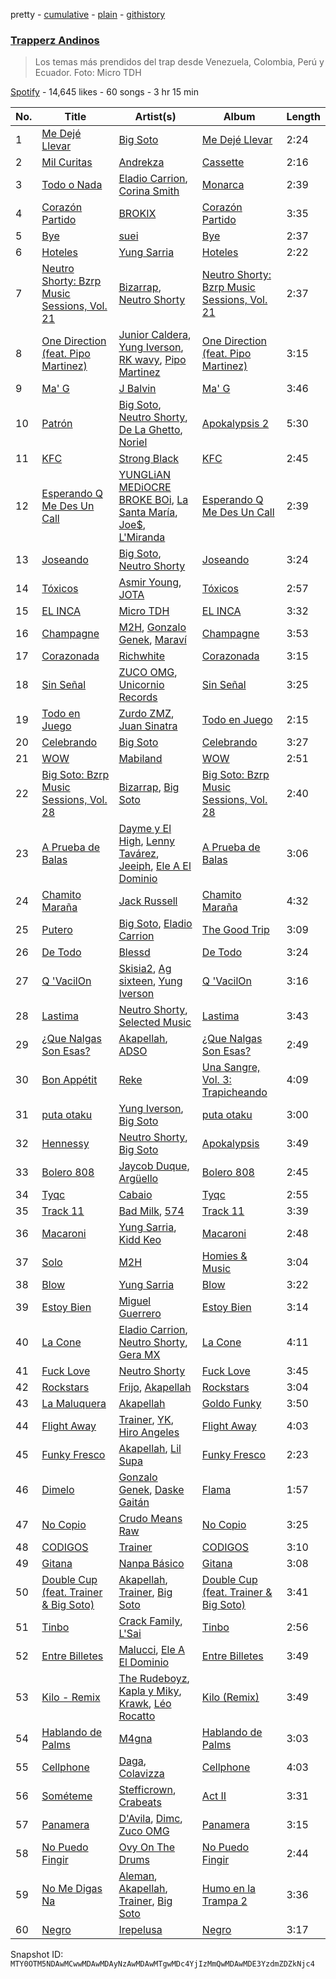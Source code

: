 pretty - [cumulative](/playlists/cumulative/37i9dQZF1DXdqrBLlPKz6L.md) - [plain](/playlists/plain/37i9dQZF1DXdqrBLlPKz6L) - [githistory](https://github.githistory.xyz/mackorone/spotify-playlist-archive/blob/main/playlists/plain/37i9dQZF1DXdqrBLlPKz6L)

### [Trapperz Andinos](https://open.spotify.com/playlist/37i9dQZF1DXdqrBLlPKz6L)

> Los temas más prendidos del trap desde Venezuela, Colombia, Perú y Ecuador\. Foto: Micro TDH

[Spotify](https://open.spotify.com/user/spotify) - 14,645 likes - 60 songs - 3 hr 15 min

| No. | Title | Artist(s) | Album | Length |
|---|---|---|---|---|
| 1 | [Me Dejé Llevar](https://open.spotify.com/track/3Mc2Y3qgBL5WsQWjch3VVK) | [Big Soto](https://open.spotify.com/artist/2TQ4CGgxxCWHqa9yYIGDoU) | [Me Dejé Llevar](https://open.spotify.com/album/6xXpnfndZYsh8F5Tvtus5e) | 2:24 |
| 2 | [Mil Curitas](https://open.spotify.com/track/4VNLSG0SHlSrFPvBiFA9ks) | [Andrekza](https://open.spotify.com/artist/7K2ZrWY8iteGlM7G4V9B0s) | [Cassette](https://open.spotify.com/album/2lTCkJLh11fjo87tpgm8GQ) | 2:16 |
| 3 | [Todo o Nada](https://open.spotify.com/track/2zdHRQTOBDk8mM8xBzziFh) | [Eladio Carrion](https://open.spotify.com/artist/5XJDexmWFLWOkjOEjOVX3e), [Corina Smith](https://open.spotify.com/artist/7mXfsy3lF4kU0f2KTNKSr8) | [Monarca](https://open.spotify.com/album/6N1iKBKY8zRGImxADk2IdN) | 2:39 |
| 4 | [Corazón Partido](https://open.spotify.com/track/0j78SyCsDsLnEW7YwXEImo) | [BROKIX](https://open.spotify.com/artist/5yo2KNGw3Z6a9n0Xiswb50) | [Corazón Partido](https://open.spotify.com/album/4IFUlum8JjGIe7yaZQ8wQn) | 3:35 |
| 5 | [Bye](https://open.spotify.com/track/0hucTc8Bg42b3Ihwz3WS7o) | [suei](https://open.spotify.com/artist/6jEjSPxnwsibG6vPOjkeER) | [Bye](https://open.spotify.com/album/6MnlRXoedn0gZHwVh9mOjI) | 2:37 |
| 6 | [Hoteles](https://open.spotify.com/track/7MWr95LyNYlPv0SHtaEBVV) | [Yung Sarria](https://open.spotify.com/artist/3vxYNXtM9uOMdRAXTXgtmf) | [Hoteles](https://open.spotify.com/album/3RGqp0nFOrkqf5SrE26iaP) | 2:22 |
| 7 | [Neutro Shorty: Bzrp Music Sessions, Vol\. 21](https://open.spotify.com/track/1QExMlBnwPYN2S3LMVNpoD) | [Bizarrap](https://open.spotify.com/artist/716NhGYqD1jl2wI1Qkgq36), [Neutro Shorty](https://open.spotify.com/artist/5wUO3A6DT4tO5UDz21kE2Y) | [Neutro Shorty: Bzrp Music Sessions, Vol\. 21](https://open.spotify.com/album/5rBi4ZI8JorCa5lbFaikUT) | 2:37 |
| 8 | [One Direction \(feat\. Pipo Martinez\)](https://open.spotify.com/track/2uCUEMPaiBg3mOBzP0ygId) | [Junior Caldera](https://open.spotify.com/artist/0rwGV1HhNWK2Ta4rjmlmtp), [Yung Iverson](https://open.spotify.com/artist/32FZMa8a5INqhHHssRtkux), [RK wavy](https://open.spotify.com/artist/1ZIBlhnSXQJU5Xmn1rh07r), [Pipo Martinez](https://open.spotify.com/artist/3NBtvR4R4OWimH7bzLOvYB) | [One Direction \(feat\. Pipo Martinez\)](https://open.spotify.com/album/4Js4KZ1XTWxnxM1yi38poT) | 3:15 |
| 9 | [Ma' G](https://open.spotify.com/track/4iFSDLdPrWIaYo2VQeCv4f) | [J Balvin](https://open.spotify.com/artist/1vyhD5VmyZ7KMfW5gqLgo5) | [Ma' G](https://open.spotify.com/album/4jSlgVZD4bbTuxOYrXTPWe) | 3:46 |
| 10 | [Patrón](https://open.spotify.com/track/2bE5ZNbhykDaIYqOCH3rQk) | [Big Soto](https://open.spotify.com/artist/2TQ4CGgxxCWHqa9yYIGDoU), [Neutro Shorty](https://open.spotify.com/artist/5wUO3A6DT4tO5UDz21kE2Y), [De La Ghetto](https://open.spotify.com/artist/3EiLUeyEcA6fbRPSHkG5kb), [Noriel](https://open.spotify.com/artist/3RtNN1VnooWEn3KQk03DUL) | [Apokalypsis 2](https://open.spotify.com/album/4kznHcUa9sdGewkst0xIQH) | 5:30 |
| 11 | [KFC](https://open.spotify.com/track/1BWNtvWOHNAC81mTV0dCRO) | [Strong Black](https://open.spotify.com/artist/3QRA3GKxUG3RdCWN4TXKbw) | [KFC](https://open.spotify.com/album/29hG1WQAGqbGjEXR7JoXj0) | 2:45 |
| 12 | [Esperando Q Me Des Un Call](https://open.spotify.com/track/5f3AmXghyLboXUrnjNMFtq) | [YUNGLiAN MEDiOCRE BROKE BOi](https://open.spotify.com/artist/0c3pqws6HYDBgZmZnhKzcc), [La Santa María](https://open.spotify.com/artist/39ez5l9yGO86b4gZbT7j8B), [Joe$](https://open.spotify.com/artist/0IwFQ4iylBRmGPsnm6gFOf), [L'Miranda](https://open.spotify.com/artist/2v8V8xnimi2FUOxXWINNUr) | [Esperando Q Me Des Un Call](https://open.spotify.com/album/7KLuD2DBFmxz5jcibIS9KO) | 2:39 |
| 13 | [Joseando](https://open.spotify.com/track/67Yw5OgtVMoRdOkVSbUXXw) | [Big Soto](https://open.spotify.com/artist/2TQ4CGgxxCWHqa9yYIGDoU), [Neutro Shorty](https://open.spotify.com/artist/5wUO3A6DT4tO5UDz21kE2Y) | [Joseando](https://open.spotify.com/album/710PNpZjGyqoN5iFB5QSuc) | 3:24 |
| 14 | [Tóxicos](https://open.spotify.com/track/2wpx54FlGSt49tYeyIK8Wd) | [Asmir Young](https://open.spotify.com/artist/2oUCnlGXMjbBgRBab3vb8E), [JOTA](https://open.spotify.com/artist/4ICS3tvd4Uo6Xq4HUZ9fEG) | [Tóxicos](https://open.spotify.com/album/040GdsK6ir3uWzYUE0quT5) | 2:57 |
| 15 | [EL INCA](https://open.spotify.com/track/3dbSd2j3p9XWqI1VqfOyh7) | [Micro TDH](https://open.spotify.com/artist/1aWJsBQa67l72j1VT3D6Ow) | [EL INCA](https://open.spotify.com/album/0NVqJU1egg3BuAtRyxUvz0) | 3:32 |
| 16 | [Champagne](https://open.spotify.com/track/42aeewG3eWoiBVPHL4uIXs) | [M2H](https://open.spotify.com/artist/7bWN0FHvLppK8ozEH6exdi), [Gonzalo Genek](https://open.spotify.com/artist/4h0s1nZFTuIRkkTpAI1F7I), [Maraví](https://open.spotify.com/artist/7ywfcCHkPBdIZub9j62NBj) | [Champagne](https://open.spotify.com/album/1hyojpXhtJZN8owpOxZVkx) | 3:53 |
| 17 | [Corazonada](https://open.spotify.com/track/4O6FjdzvQBJvY0sI1ybm2a) | [Richwhite](https://open.spotify.com/artist/4dQgP3wHnxxP3hemNxpFNC) | [Corazonada](https://open.spotify.com/album/7pxXnTigViaBgQk5FYDQMB) | 3:15 |
| 18 | [Sin Señal](https://open.spotify.com/track/0Vcd3Kvbkso4emk1pYARah) | [ZUCO OMG](https://open.spotify.com/artist/6hA5ALJWFb44ixgQMMvng7), [Unicornio Records](https://open.spotify.com/artist/3y26UMODbF4qCIG8zFVPaG) | [Sin Señal](https://open.spotify.com/album/48sx7cgN8pCgk8NvwfX3KK) | 3:25 |
| 19 | [Todo en Juego](https://open.spotify.com/track/2Yz1AdUZ0koYwz2SuLUpUg) | [Zurdo ZMZ](https://open.spotify.com/artist/3O9YoGuYAZmN6xX1Ka8j9o), [Juan Sinatra](https://open.spotify.com/artist/7k1jHUZ4OqRGJcOjCQu28Y) | [Todo en Juego](https://open.spotify.com/album/3lbvEWbAAfCOhfsW1yjoUb) | 2:15 |
| 20 | [Celebrando](https://open.spotify.com/track/28l5P6yBrjBMAvgFm1uiQ4) | [Big Soto](https://open.spotify.com/artist/2TQ4CGgxxCWHqa9yYIGDoU) | [Celebrando](https://open.spotify.com/album/3vM9T5faPuqqEbZJ0wYPN3) | 3:27 |
| 21 | [WOW](https://open.spotify.com/track/4I9U5XBHs37jV9pRo3VLTa) | [Mabiland](https://open.spotify.com/artist/2oXKVuZqDv85M1ynjVMp3J) | [WOW](https://open.spotify.com/album/22eepM8FdWx13R7aGAO1gH) | 2:51 |
| 22 | [Big Soto: Bzrp Music Sessions, Vol\. 28](https://open.spotify.com/track/6nmgafVgxkF3ukzROfrsZO) | [Bizarrap](https://open.spotify.com/artist/716NhGYqD1jl2wI1Qkgq36), [Big Soto](https://open.spotify.com/artist/2TQ4CGgxxCWHqa9yYIGDoU) | [Big Soto: Bzrp Music Sessions, Vol\. 28](https://open.spotify.com/album/7G0tlRenag1LYZ303Ie6dd) | 2:40 |
| 23 | [A Prueba de Balas](https://open.spotify.com/track/0dcDUBTNlZnjtEwl9X6R0A) | [Dayme y El High](https://open.spotify.com/artist/4JreHVYyb6GqE2BU03Kx96), [Lenny Tavárez](https://open.spotify.com/artist/1pQWsZQehhS4wavwh7Fnxd), [Jeeiph](https://open.spotify.com/artist/6ZtLRqHEkAXPWVw0eRbDac), [Ele A El Dominio](https://open.spotify.com/artist/4SzD0wClEg9NKVJZbCRFqS) | [A Prueba de Balas](https://open.spotify.com/album/4BXDLkHddvcWPuYRj3i2ah) | 3:06 |
| 24 | [Chamito Maraña](https://open.spotify.com/track/3a4dJXsZHfGe5cQd2WY2ir) | [Jack Russell](https://open.spotify.com/artist/1eYgSi9O2AX4sLhR06HKCz) | [Chamito Maraña](https://open.spotify.com/album/4vwrfO8tB0poe7NyjMjCp4) | 4:32 |
| 25 | [Putero](https://open.spotify.com/track/1dAPH16FxFISqNNqYkOwg5) | [Big Soto](https://open.spotify.com/artist/2TQ4CGgxxCWHqa9yYIGDoU), [Eladio Carrion](https://open.spotify.com/artist/5XJDexmWFLWOkjOEjOVX3e) | [The Good Trip](https://open.spotify.com/album/0xlPK1D3VcRtgT29aZX2VY) | 3:09 |
| 26 | [De Todo](https://open.spotify.com/track/5LR4MmbgcV9cPXXocaM4Fw) | [Blessd](https://open.spotify.com/artist/1TA5sGRlKUJXBN4ZyJuDIX) | [De Todo](https://open.spotify.com/album/6GkuzEN1kTF2XwtIlwLVEP) | 3:24 |
| 27 | [Q 'VacilOn](https://open.spotify.com/track/1WsBNIhyn8z2UnuvlFTJM4) | [Skisia2](https://open.spotify.com/artist/0i2AykTPNRZdh7qfCy8eor), [Ag sixteen](https://open.spotify.com/artist/2Skstmc3athPlfSbdxEsR2), [Yung Iverson](https://open.spotify.com/artist/32FZMa8a5INqhHHssRtkux) | [Q 'VacilOn](https://open.spotify.com/album/4ABD3I1tBANiGl803jPwgX) | 3:16 |
| 28 | [Lastima](https://open.spotify.com/track/7LK6f8PSEBdVHxFky21fYv) | [Neutro Shorty](https://open.spotify.com/artist/5wUO3A6DT4tO5UDz21kE2Y), [Selected Music](https://open.spotify.com/artist/4JfavcBZEpY1vMW8Xqcc6y) | [Lastima](https://open.spotify.com/album/2M3EmYAlbA52gefdceSa05) | 3:43 |
| 29 | [¿Que Nalgas Son Esas?](https://open.spotify.com/track/2VkFtqDPapy6UaHARdghVS) | [Akapellah](https://open.spotify.com/artist/6fMZytDgX1Q9OV6ndSugym), [ADSO](https://open.spotify.com/artist/29b16XDtyMXDrfo2hZ69wf) | [¿Que Nalgas Son Esas?](https://open.spotify.com/album/6LyOSerd3DNwni2WYl2Qzf) | 2:49 |
| 30 | [Bon Appétit](https://open.spotify.com/track/1QseGaBHU6q2KRPKEWEVrY) | [Reke](https://open.spotify.com/artist/3ioziSz4mXRv5xJ5pENJH4) | [Una Sangre, Vol\. 3: Trapicheando](https://open.spotify.com/album/1ZSf5zV02X8P3Xbj9LcIm2) | 4:09 |
| 31 | [puta otaku](https://open.spotify.com/track/6gitUIABDIgVIAxvyAqzGu) | [Yung Iverson](https://open.spotify.com/artist/32FZMa8a5INqhHHssRtkux), [Big Soto](https://open.spotify.com/artist/2TQ4CGgxxCWHqa9yYIGDoU) | [puta otaku](https://open.spotify.com/album/7Bj2Nd3SOLgC6JqfF1v1V9) | 3:00 |
| 32 | [Hennessy](https://open.spotify.com/track/2Cz3yDcBoePfcJCYdpYZCC) | [Neutro Shorty](https://open.spotify.com/artist/5wUO3A6DT4tO5UDz21kE2Y), [Big Soto](https://open.spotify.com/artist/2TQ4CGgxxCWHqa9yYIGDoU) | [Apokalypsis](https://open.spotify.com/album/396w1nHvgP7SQvdPq4SZya) | 3:49 |
| 33 | [Bolero 808](https://open.spotify.com/track/4LFRvZF78H1R5adZZ8gYGL) | [Jaycob Duque](https://open.spotify.com/artist/2NEwLjbrw5RA4KWYhUIM9r), [Argüello](https://open.spotify.com/artist/6igd1VAlbbrTDCMFLXfcwy) | [Bolero 808](https://open.spotify.com/album/0tDqrQpbvpTII7Yf35SthC) | 2:45 |
| 34 | [Tyqc](https://open.spotify.com/track/4IX9LPTkilIwaVKhCjRofn) | [Cabaio](https://open.spotify.com/artist/0yIYD7cBLd9VdHEUQ0fqAJ) | [Tyqc](https://open.spotify.com/album/6gZ2Fz1C2Pmd91IOyerJIv) | 2:55 |
| 35 | [Track 11](https://open.spotify.com/track/58Z2aR6MVBuQumxBru8Y40) | [Bad Milk](https://open.spotify.com/artist/5rMUEBZwYHovrlnuzggrVR), [574](https://open.spotify.com/artist/6LySp35VaLUeUEalGUTBns) | [Track 11](https://open.spotify.com/album/0c0HSLNtYbgOEOtHdUr70D) | 3:39 |
| 36 | [Macaroni](https://open.spotify.com/track/1fvectJae9RagHJqiOHNrl) | [Yung Sarria](https://open.spotify.com/artist/3vxYNXtM9uOMdRAXTXgtmf), [Kidd Keo](https://open.spotify.com/artist/0VZrPa7mWAYXH4CwmYk8Km) | [Macaroni](https://open.spotify.com/album/4p33iikBxMotuZjXAzRAla) | 2:48 |
| 37 | [Solo](https://open.spotify.com/track/1ZQnUiFdrK4sxIJwBtiU1J) | [M2H](https://open.spotify.com/artist/7bWN0FHvLppK8ozEH6exdi) | [Homies & Music](https://open.spotify.com/album/7AgLyr8Y97Zik2xfyLx30X) | 3:04 |
| 38 | [Blow](https://open.spotify.com/track/3QKWk2lLEr1GYjwywLWb5T) | [Yung Sarria](https://open.spotify.com/artist/3vxYNXtM9uOMdRAXTXgtmf) | [Blow](https://open.spotify.com/album/6p6iPFMjvMgcQm4E0VClla) | 3:22 |
| 39 | [Estoy Bien](https://open.spotify.com/track/6sVkcxtbmibIyphiQ2tvv9) | [Miguel Guerrero](https://open.spotify.com/artist/0oLKZhIMEbx19AiEz2hTA6) | [Estoy Bien](https://open.spotify.com/album/33ZiGzFhSsAJj5UJQgNl5i) | 3:14 |
| 40 | [La Cone](https://open.spotify.com/track/4QV1UDysVcpkHOGh2va5nt) | [Eladio Carrion](https://open.spotify.com/artist/5XJDexmWFLWOkjOEjOVX3e), [Neutro Shorty](https://open.spotify.com/artist/5wUO3A6DT4tO5UDz21kE2Y), [Gera MX](https://open.spotify.com/artist/2hejA1Dkf8v8R0koF44FvW) | [La Cone](https://open.spotify.com/album/4GXtfTQ5fsxTOc0TgGLlDL) | 4:11 |
| 41 | [Fuck Love](https://open.spotify.com/track/0DWxjkUdTVvlC5EpPqQfiH) | [Neutro Shorty](https://open.spotify.com/artist/5wUO3A6DT4tO5UDz21kE2Y) | [Fuck Love](https://open.spotify.com/album/3bBbAqa1aH2yj4cFUmQEUH) | 3:45 |
| 42 | [Rockstars](https://open.spotify.com/track/3FSlnw2ULKtzZmKRsCePM9) | [Frijo](https://open.spotify.com/artist/4D2d63igYEdzhzFnxrSow7), [Akapellah](https://open.spotify.com/artist/6fMZytDgX1Q9OV6ndSugym) | [Rockstars](https://open.spotify.com/album/5gxGWqgqGj0NIz4ssk5ftv) | 3:04 |
| 43 | [La Maluquera](https://open.spotify.com/track/5A7U0FjslKz2wq3Duh3A7i) | [Akapellah](https://open.spotify.com/artist/6fMZytDgX1Q9OV6ndSugym) | [Goldo Funky](https://open.spotify.com/album/28TBy3fqYNUSp4CTzQSJJQ) | 3:50 |
| 44 | [Flight Away](https://open.spotify.com/track/5nggToLBtfPFNjIRQjHc58) | [Trainer](https://open.spotify.com/artist/6MB0O7jOsJ1OrkPAIlK3l2), [YK](https://open.spotify.com/artist/0fml592mEs3xp2zhVLjxre), [Hiro Angeles](https://open.spotify.com/artist/3UYyyQSTk9ytiF55vUXO6G) | [Flight Away](https://open.spotify.com/album/5TWKnCddueE4CqT0lEJ8Pj) | 4:03 |
| 45 | [Funky Fresco](https://open.spotify.com/track/0qRbGq8cogiDalq9E8IGJh) | [Akapellah](https://open.spotify.com/artist/6fMZytDgX1Q9OV6ndSugym), [Lil Supa](https://open.spotify.com/artist/0qHbO3z6lgLE6ZYCkQBo1K) | [Funky Fresco](https://open.spotify.com/album/3AGTkAEOaQgFixOs4rLCix) | 2:23 |
| 46 | [Dimelo](https://open.spotify.com/track/1RVWM0wmuQRUsAwbot9mos) | [Gonzalo Genek](https://open.spotify.com/artist/4h0s1nZFTuIRkkTpAI1F7I), [Daske Gaitán](https://open.spotify.com/artist/6X4iDmQtuCcuyILe3D00E6) | [Flama](https://open.spotify.com/album/0oCoqgiJLn73yyR61MF2Z5) | 1:57 |
| 47 | [No Copio](https://open.spotify.com/track/20ULOJfgc85eBXq83rjKEf) | [Crudo Means Raw](https://open.spotify.com/artist/3fQP5a7SIC91kV4N8AOy53) | [No Copio](https://open.spotify.com/album/2A3JkMQdIK53qMJo6PcXhT) | 3:25 |
| 48 | [CODIGOS](https://open.spotify.com/track/6Xyzy69g8GP0uAaXsqGFGf) | [Trainer](https://open.spotify.com/artist/6MB0O7jOsJ1OrkPAIlK3l2) | [CODIGOS](https://open.spotify.com/album/5RqfFRVr25qt9qAuXZXkV1) | 3:10 |
| 49 | [Gitana](https://open.spotify.com/track/7q78FieNqXkT9WgADVpLBc) | [Nanpa Básico](https://open.spotify.com/artist/1cUpGtXcSQsovNYEZOQgOG) | [Gitana](https://open.spotify.com/album/6DjIokTLgY41mCcOw8hnlM) | 3:08 |
| 50 | [Double Cup \(feat\. Trainer & Big Soto\)](https://open.spotify.com/track/0wwOTjKyrGTp1bJCUy7mPj) | [Akapellah](https://open.spotify.com/artist/6fMZytDgX1Q9OV6ndSugym), [Trainer](https://open.spotify.com/artist/6MB0O7jOsJ1OrkPAIlK3l2), [Big Soto](https://open.spotify.com/artist/2TQ4CGgxxCWHqa9yYIGDoU) | [Double Cup \(feat\. Trainer & Big Soto\)](https://open.spotify.com/album/4x4ubWTKOJQ1k0daiz0Kfd) | 3:41 |
| 51 | [Tinbo](https://open.spotify.com/track/5rd5rSUOMrA150vKFbpGHA) | [Crack Family](https://open.spotify.com/artist/7zXRgSpjJkQmB9SnPLq1Qk), [L'Sai](https://open.spotify.com/artist/6JXRHKrqaEHlYQNYYK87xJ) | [Tinbo](https://open.spotify.com/album/0FH38RteediPKhlB12l7oD) | 2:56 |
| 52 | [Entre Billetes](https://open.spotify.com/track/28C79DaAXJPF2uN3PRIXrW) | [Malucci](https://open.spotify.com/artist/6QHHahauE7Sf3fgA7JTdYO), [Ele A El Dominio](https://open.spotify.com/artist/4SzD0wClEg9NKVJZbCRFqS) | [Entre Billetes](https://open.spotify.com/album/36VzE1tBaf4azzGSDvOaIj) | 3:49 |
| 53 | [Kilo \- Remix](https://open.spotify.com/track/6kbjUcV48LAsO2GnmRnFe2) | [The Rudeboyz](https://open.spotify.com/artist/7ciBW1p3KBsYIkFk4UmwS8), [Kapla y Miky](https://open.spotify.com/artist/4dhKkIzf9LXogFL1NXfQc1), [Krawk](https://open.spotify.com/artist/7a99I3BHPvsv4aBVNqb4g4), [Léo Rocatto](https://open.spotify.com/artist/1xK87HD8RdMvmHxdbtLOFS) | [Kilo \(Remix\)](https://open.spotify.com/album/6flM3quj0tXKRv4B5Cwpv0) | 3:49 |
| 54 | [Hablando de Palms](https://open.spotify.com/track/2zuGuhsTdBxdwmdflVIoX3) | [M4gna](https://open.spotify.com/artist/3r7eiuLSmaw4jXeUG6NatF) | [Hablando de Palms](https://open.spotify.com/album/1CVDNfEKuLH9s4evQ5Q4vv) | 3:03 |
| 55 | [Cellphone](https://open.spotify.com/track/2pAuWlwPCIWNGtp3TrdoHT) | [Daga](https://open.spotify.com/artist/6qbdQTpYKGLSeoahWGTVPe), [Colavizza](https://open.spotify.com/artist/078mloHMPRQZhY0795u30V) | [Cellphone](https://open.spotify.com/album/03oFCkB5mzMncCPx0BJSn1) | 4:03 |
| 56 | [Sométeme](https://open.spotify.com/track/51Jt04zgh7coezey8YlnRO) | [Stefficrown](https://open.spotify.com/artist/03kZtQufUPClcJ4y4jYTes), [Crabeats](https://open.spotify.com/artist/3N9ZDSxevGQn5u7D1nRlvN) | [Act II](https://open.spotify.com/album/30NxdbAihSxvSAeihvWw7i) | 3:31 |
| 57 | [Panamera](https://open.spotify.com/track/6ggVSxqawOpYsjsyOYKtGC) | [D'Avila](https://open.spotify.com/artist/6elNbQJgp30Ml9u2jO9RwX), [Dimc](https://open.spotify.com/artist/6dsf1MmhDry9AMFBGy6A1O), [Zuco OMG](https://open.spotify.com/artist/2AsK0GD1xFCS4L3lv8im4w) | [Panamera](https://open.spotify.com/album/4CZrPqu9r8VFm5RA6M4v5v) | 3:15 |
| 58 | [No Puedo Fingir](https://open.spotify.com/track/61I0O29lEDZA6kOY7bWh2t) | [Ovy On The Drums](https://open.spotify.com/artist/3m5qlPf2OkihLz3dRYnkPA) | [No Puedo Fingir](https://open.spotify.com/album/79G1pr97ZqPkgoIc88RaUS) | 2:44 |
| 59 | [No Me Digas Na](https://open.spotify.com/track/3BhPjlUWvkWjAeTxhxbCcl) | [Aleman](https://open.spotify.com/artist/4QFG9KrGWEbr6hNA58CAqE), [Akapellah](https://open.spotify.com/artist/6fMZytDgX1Q9OV6ndSugym), [Trainer](https://open.spotify.com/artist/6MB0O7jOsJ1OrkPAIlK3l2), [Big Soto](https://open.spotify.com/artist/2TQ4CGgxxCWHqa9yYIGDoU) | [Humo en la Trampa 2](https://open.spotify.com/album/48081X2ns6kHKFS84IowXl) | 3:36 |
| 60 | [Negro](https://open.spotify.com/track/1oiQSttaF5b3ZI5masPw6i) | [Irepelusa](https://open.spotify.com/artist/3KaNWDYObY73SDpcZBRzuw) | [Negro](https://open.spotify.com/album/43q3UPszpuNHz8gBFwKBtg) | 3:17 |

Snapshot ID: `MTY0OTM5NDAwMCwwMDAwMDAyNzAwMDAwMTgwMDc4YjIzMmQwMDAwMDE3YzdmZDZkNjc4`
